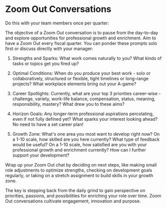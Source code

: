 # Zoom Out Conversations

Do this with your team members once per quarter:

The objective of a Zoom Out conversation is to pause from the day-to-day and explore opportunities for professional growth and enrichment. Aim to have a Zoom Out every fiscal quarter. You can ponder these prompts solo first or discuss directly with your manager: 

1. Strengths and Sparks: What work comes naturally to you? What kinds of tasks or topics get you fired up? 

2. Optimal Conditions: When do you produce your best work - solo or collaboratively, structured or flexible, tight timelines or long-range projects? What workplace elements bring out your A-game?

3. Career Spotlights: Currently, what are your top 3 priorities career-wise - challenge, variety, work-life balance, compensation, status, meaning, responsibility, mastery? What drew you to these aims?

4. Horizon Goals: Any longer-term professional aspirations percolating, even if not fully defined yet? What sparks your interest looking ahead? No need to have a set career plan!

5. Growth Zone: What's one area you most want to develop right now? On a 1-10 scale, how skilled are you here currently? What type of feedback would be useful? On a 1-10 scale, how satisfied are you with your professional growth and enrichment currently? How can I further support your development?

Wrap up your Zoom Out chat by deciding on next steps, like making small role adjustments to optimize strengths, checking on development goals regularly, or taking on a stretch assignment to build skills in your growth zone.

The key is stepping back from the daily grind to gain perspective on priorities, passions, and possibilities for enriching your role over time. Zoom Out conversations cultivate engagement, innovation and purpose.
